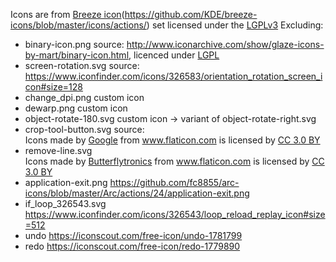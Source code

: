 Icons are from [Breeze icon](https://commons.wikimedia.org/wiki/Breeze_5.22.0)(https://github.com/KDE/breeze-icons/blob/master/icons/actions/) set licensed under the [LGPLv3](http://opensource.org/licenses/lgpl-3.0.html)
Excluding:
 - binary-icon.png	source: http://www.iconarchive.com/show/glaze-icons-by-mart/binary-icon.html, licenced under [LGPL](https://en.wikipedia.org/wiki/GNU_Lesser_General_Public_License)
 - screen-rotation.svg	source: https://www.iconfinder.com/icons/326583/orientation_rotation_screen_icon#size=128
 - change_dpi.png	custom icon
 - dewarp.png	custom icon
 - object-rotate-180.svg	custom icon -> variant of object-rotate-right.svg
 - crop-tool-button.svg	source: <div>Icons made by <a href="http://www.flaticon.com/authors/google" title="Google">Google</a> from <a href="http://www.flaticon.com" title="Flaticon">www.flaticon.com</a> is licensed by <a href="http://creativecommons.org/licenses/by/3.0/" title="Creative Commons BY 3.0" target="_blank">CC 3.0 BY</a></div>
 - remove-line.svg	<div>Icons made by <a href="http://www.flaticon.com/authors/butterflytronics" title="Butterflytronics">Butterflytronics</a> from <a href="http://www.flaticon.com" title="Flaticon">www.flaticon.com</a> is licensed by <a href="http://creativecommons.org/licenses/by/3.0/" title="Creative Commons BY 3.0" target="_blank">CC 3.0 BY</a></div>
 - application-exit.png	https://github.com/fc8855/arc-icons/blob/master/Arc/actions/24/application-exit.png
 - if_loop_326543.svg	https://www.iconfinder.com/icons/326543/loop_reload_replay_icon#size=512
 - undo	https://iconscout.com/free-icon/undo-1781799
 - redo https://iconscout.com/free-icon/redo-1779890